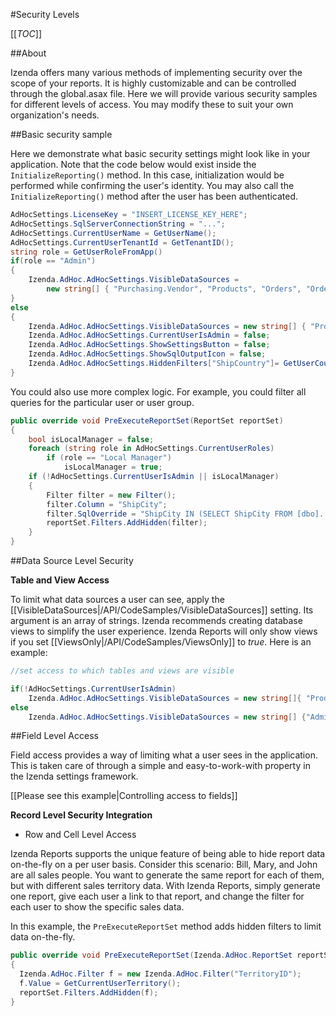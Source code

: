 #Security Levels

[[_TOC_]]

##About

Izenda offers many various methods of implementing security over the scope of your reports. It is highly customizable and can be controlled through the global.asax file. Here we will provide various security samples for different levels of access. You may modify these to suit your own organization's needs.

##Basic security sample

Here we demonstrate what basic security settings might look like in your application. Note that the code below would exist inside the ``InitializeReporting()`` method. In this case, initialization would be performed while confirming the user's identity. You may also call the ``InitializeReporting()`` method after the user has been authenticated.

```csharp
AdHocSettings.LicenseKey = "INSERT_LICENSE_KEY_HERE";
AdHocSettings.SqlServerConnectionString = "...";
AdHocSettings.CurrentUserName = GetUserName();
AdHocSettings.CurrentUserTenantId = GetTenantID();
string role = GetUserRoleFromApp()
if(role == "Admin")
{
	Izenda.AdHoc.AdHocSettings.VisibleDataSources = 
		new string[] { "Purchasing.Vendor", "Products", "Orders", "Order Details", "Customers" };
}
else
{
	Izenda.AdHoc.AdHocSettings.VisibleDataSources = new string[] { "Products", "Orders", "Customers" };
	Izenda.AdHoc.AdHocSettings.CurrentUserIsAdmin = false;
	Izenda.AdHoc.AdHocSettings.ShowSettingsButton = false;
	Izenda.AdHoc.AdHocSettings.ShowSqlOutputIcon = false;
	Izenda.AdHoc.AdHocSettings.HiddenFilters["ShipCountry"]= GetUserCountry();
}
```

You could also use more complex logic. For example, you could filter all queries for the particular user or user group.

```csharp
public override void PreExecuteReportSet(ReportSet reportSet)
{
	bool isLocalManager = false;
	foreach (string role in AdHocSettings.CurrentUserRoles)
		if (role == "Local Manager")
			isLocalManager = true;
	if (!AdHocSettings.CurrentUserIsAdmin || isLocalManager)
	{
		Filter filter = new Filter();
		filter.Column = "ShipCity";
		filter.SqlOverride = "ShipCity IN (SELECT ShipCity FROM [dbo].[Orders] WHERE ShipCountry = 'USA')";
		reportSet.Filters.AddHidden(filter);
	}
}
```

##Data Source Level Security

**Table and View Access**

To limit what data sources a user can see, apply the [[VisibleDataSources|/API/CodeSamples/VisibleDataSources]] setting. Its argument is an array of strings. Izenda recommends creating database views to simplify the user experience. Izenda Reports will only show views if you set [[ViewsOnly|/API/CodeSamples/ViewsOnly]] to _true_. Here is an example:

```csharp
//set access to which tables and views are visible

if(!AdHocSettings.CurrentUserIsAdmin) 
    Izenda.AdHoc.AdHocSettings.VisibleDataSources = new string[]{ "Products", "Categories" };
else
    Izenda.AdHoc.AdHocSettings.VisibleDataSources = new string[] {"AdminData", "Employees", "Products", "Categories"};
```

##Field Level Access

Field access provides a way of limiting what a user sees in the application. This is taken care of through a simple and easy-to-work-with property in the Izenda settings framework.

[[Please see this example|Controlling access to fields]]

**Record Level Security Integration**

- Row and Cell Level Access

Izenda Reports supports the unique feature of being able to hide report data on-the-fly on a per user basis. Consider this scenario: Bill, Mary, and John are all sales people. You want to generate the same report for each of them, but with different sales territory data. With Izenda Reports, simply generate one report, give each user a link to that report, and change the filter for each user to show the specific sales data.

In this example, the ``PreExecuteReportSet`` method adds hidden filters to limit data on-the-fly.

```csharp
public override void PreExecuteReportSet(Izenda.AdHoc.ReportSet reportSet)
{
  Izenda.AdHoc.Filter f = new Izenda.AdHoc.Filter("TerritoryID");
  f.Value = GetCurrentUserTerritory();
  reportSet.Filters.AddHidden(f);
}
```